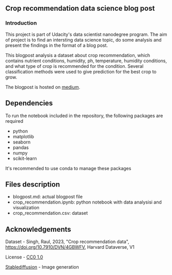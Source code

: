 ## Crop recommendation data science blog post

### Introduction

This project is part of Udacity's data scientist nanodegree program. The aim of project is to find an intersting data science topic, do some analysis and present the findings in the format of a blog post.

This blogpost analysis a dataset about crop recommendation, which contains nutrient conditions, humidity, ph, temperature, humidity conditions, and what type of crop is recommended for the condition. Several classification methods were used to give prediction for the best crop to grow.

The blogpost is hosted on [medium](https://medium.com/@michael3770/crop-recommendation-39483fd6845).

## Dependencies

To run the notebook included in the repository, the following packages are required
- python
- matplotlib
- seaborn
- pandas
- numpy 
- scikit-learn

It's recommended to use conda to manage these packages


## Files description

- blogpost.md: actual blogpost file
- crop_recommendation.ipynb: python notebook with data analysisi and visualization
- crop_recommendation.csv: dataset

## Acknowledgements

Dataset - Singh, Raul, 2023, "Crop recommendation data", https://doi.org/10.7910/DVN/4GBWFV, Harvard Dataverse, V1

License - [CC0 1.0](https://creativecommons.org/publicdomain/zero/1.0/)

[Stablediffusion](https://stablediffusionweb.com/#demo) - Image generation